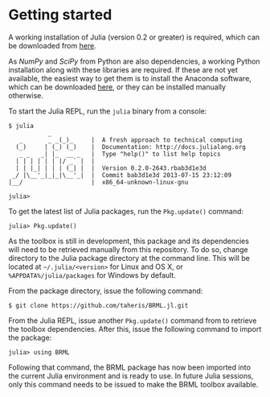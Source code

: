 Getting started
===============

A working installation of Julia (version 0.2 or greater) is required, which can be downloaded from [here](http://julialang.org/downloads/).

As *NumPy* and *SciPy* from Python are also dependencies, a working Python installation along with these libraries are required. If these are not yet available, the easiest way to get them is to install the Anaconda software, which can be downloaded [here](http://www.continuum.io/downloads), or they can be installed manually otherwise.

To start the Julia REPL, run the `julia` binary from a console:

```
$ julia
	       _
   _       _ _(_)_     |  A fresh approach to technical computing
  (_)     | (_) (_)    |  Documentation: http://docs.julialang.org
   _ _   _| |_  __ _   |  Type "help()" to list help topics
  | | | | | | |/ _` |  |
  | | |_| | | | (_| |  |  Version 0.2.0-2643.rbab3d1e3d
 _/ |\__'_|_|_|\__'_|  |  Commit bab3d1e3d 2013-07-15 23:12:09
|__/                   |  x86_64-unknown-linux-gnu

julia>
```

To get the latest list of Julia packages, run the `Pkg.update()` command:

```
julia> Pkg.update()
```

As the toolbox is still in development, this package and its dependencies will need to be retrieved manually from this repository. To do so, change directory to the Julia package directory at the command line. This will be located at `~/.julia/<version>` for Linux and OS X, or `%APPDATA%/julia/packages` for Windows by default.

From the package directory, issue the following command:

```
$ git clone https://github.com/taheris/BRML.jl.git
```

From the Julia REPL, issue another `Pkg.update()` command from to retrieve the toolbox dependencies.  After this, issue the following command to import the package:

```
julia> using BRML
```

Following that command, the BRML package has now been imported into the current Julia environment and is ready to use. In future Julia sessions, only this command needs to be issued to make the BRML toolbox available.
